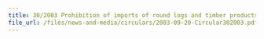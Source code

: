 ```yaml
---
title: 30/2003 Prohibition of imports of round logs and timber products originating in Liberia
file_url: /files/news-and-media/circulars/2003-09-20-Circular302003.pdf
---
```

